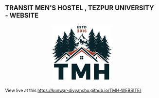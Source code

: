 ## TRANSIT MEN'S HOSTEL , TEZPUR UNIVERSITY - WEBSITE

<p align="center"> <img src="/media/icon2.jpg" width="200px" /></p>

View live at this  <a href="https://kunwar-divyanshu.github.io/TMH-WEBSITE/">https://kunwar-divyanshu.github.io/TMH-WEBSITE/ </a>
